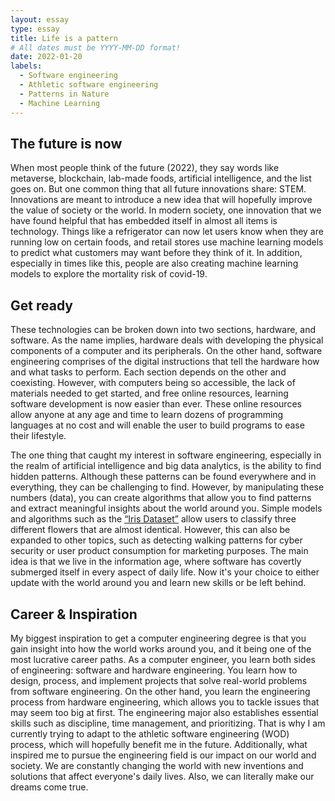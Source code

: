 ```yaml
---
layout: essay
type: essay
title: Life is a pattern
# All dates must be YYYY-MM-DD format!
date: 2022-01-20
labels:
  - Software engineering
  - Athletic software engineering
  - Patterns in Nature
  - Machine Learning
---
```



## The future is now

When most people think of the future (2022), they say words like metaverse, blockchain, lab-made foods, artificial intelligence, and the list goes on. But one common thing that all future innovations share: STEM. Innovations are meant to introduce a new idea that will hopefully improve the value of society or the world. In modern society, one innovation that we have found helpful that has embedded itself in almost all items is technology. Things like a refrigerator can now let users know when they are running low on certain foods, and retail stores use machine learning models to predict what customers may want before they think of it. In addition, especially in times like this, people are also creating machine learning models to explore the mortality risk of covid-19. 

## Get ready

These technologies can be broken down into two sections, hardware, and software. As the name implies, hardware deals with developing the physical components of a computer and its peripherals. On the other hand, software engineering comprises of the digital instructions that tell the hardware how and what tasks to perform. Each section depends on the other and coexisting. However, with computers being so accessible, the lack of materials needed to get started, and free online resources, learning software development is now easier than ever. These online resources allow anyone at any age and time to learn dozens of programming languages at no cost and will enable the user to build programs to ease their lifestyle. 

The one thing that caught my interest in software engineering, especially in the realm of artificial intelligence and big data analytics, is the ability to find hidden patterns. Although these patterns can be found everywhere and in everything, they can be challenging to find. However, by manipulating these numbers (data), you can create algorithms that allow you to find patterns and extract meaningful insights about the world around you. Simple models and algorithms such as the [“Iris Dataset”](https://tylerb8.github.io/projects/iris) allow users to classify three different flowers that are almost identical. However, this can also be expanded to other topics, such as detecting walking patterns for cyber security or user product consumption for marketing purposes. The main idea is that we live in the information age, where software has covertly submerged itself in every aspect of daily life. Now it's your choice to either update with the world around you and learn new skills or be left behind.  


## Career & Inspiration

My biggest inspiration to get a computer engineering degree is that you gain insight into how the world works around you, and it being one of the most lucrative career paths. As a computer engineer, you learn both sides of engineering: software and hardware engineering. You learn how to design, process, and implement projects that solve real-world problems from software engineering. On the other hand, you learn the engineering process from hardware engineering, which allows you to tackle issues that may seem too big at first. The engineering major also establishes essential skills such as discipline, time management, and prioritizing. That is why I am currently trying to adapt to the athletic software engineering (WOD) process, which will hopefully benefit me in the future. Additionally, what inspired me to pursue the engineering field is our impact on our world and society. We are constantly changing the world with new inventions and solutions that affect everyone's daily lives. Also, we can literally make our dreams come true. 

